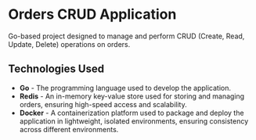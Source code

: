 # Orders CRUD Application

Go-based project designed to manage and perform CRUD (Create, Read, Update, Delete) operations on orders.

## Technologies Used

- **Go** - The programming language used to develop the application.
- **Redis** - An in-memory key-value store used for storing and managing orders, ensuring high-speed access and scalability.
- **Docker** - A containerization platform used to package and deploy the application in lightweight, isolated environments, ensuring consistency across different environments.
